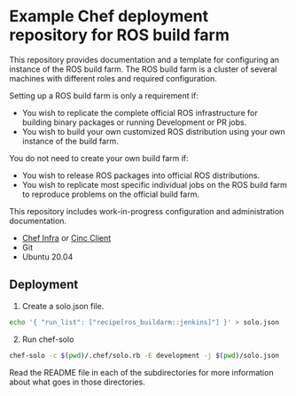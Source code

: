 # Example Chef deployment repository for ROS build farm

This repository provides documentation and a template for configuring an instance of the ROS build farm.
The ROS build farm is a cluster of several machines with different roles and required configuration.

Setting up a ROS build farm is only a requirement if:
* You wish to replicate the complete official ROS infrastructure for building binary packages or running Development or PR jobs.
* You wish to build your own customized ROS distribution using your own instance of the build farm.

You do not need to create your own build farm if:
* You wish to release ROS packages into official ROS distributions.
* You wish to replicate most specific individual jobs on the ROS build farm to reproduce problems on the official build farm.

This repository includes work-in-progress configuration and administration documentation.
<!-- It is recommended that first time build farm admins read the [ROS build farm overview documentation](#TODO) -->

* [Chef Infra] or [Cinc Client]
* Git
* Ubuntu 20.04

## Deployment

1. Create a solo.json file.
```bash
echo '{ "run_list": ["recipe[ros_buildarm::jenkins]"] }' > solo.json
```

2. Run chef-solo
```bash
chef-solo -c $(pwd)/.chef/solo.rb -E development -j $(pwd)/solo.json
```

Read the README file in each of the subdirectories for more information about what goes in those directories.

[Chef Infra]: https://www.chef.io/products/chef-infra
[Cinc Client]: https://cinc.sh/start/client/
